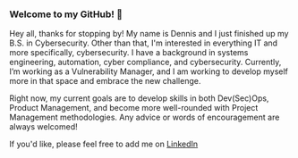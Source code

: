 ### Welcome to my GitHub! 👋

Hey all, thanks for stopping by! My name is Dennis and I just finished up my B.S. in Cybersecurity. Other than that, I'm interested in everything IT and more specifically, cybersecurity. I have a background in systems engineering, automation, cyber compliance, and cybersecurity. Currently, I’m working as a Vulnerability Manager, and I am working to develop myself more in that space and embrace the new challenge.

Right now, my current goals are to develop skills in both Dev(Sec)Ops, Product Management, and become more well-rounded with Project Management methodologies. Any advice or words of encouragement are always welcomed!


If you'd like, please feel free to add me on [LinkedIn](https://www.linkedin.com/in/dennis-perrone)

<!--
**dennis-perrone/dennis-perrone** is a ✨ _special_ ✨ repository because its `README.md` (this file) appears on your GitHub profile.

Here are some ideas to get you started:

- 🔭 I’m currently working on ...
- 🌱 I’m currently learning ...
- 👯 I’m looking to collaborate on ...
- 🤔 I’m looking for help with ...
- 💬 Ask me about ...
- 📫 How to reach me: ...
- 😄 Pronouns: ...
- ⚡ Fun fact: ...
-->
